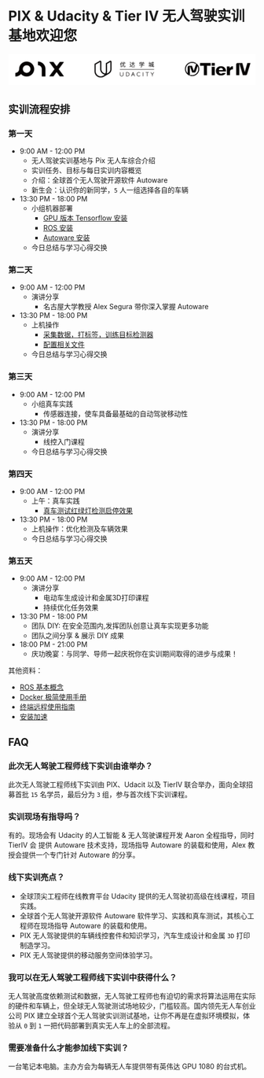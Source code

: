 
# PIX & Udacity & Tier IV 无人驾驶实训基地欢迎您
![logo](./img/logo.png)
## 实训流程安排
### 第一天
- 9:00 AM - 12:00 PM
    - 无人驾驶实训基地与 Pix 无人车综合介绍
    - 实训任务、目标与每日实训内容概览
    - 介绍：全球首个无人驾驶开源软件 Autoware
    - 新生会：认识你的新同学，`5` 人一组选择各自的车辆
- 13:30 PM - 18:00 PM
    - 小组机器部署
        - [GPU 版本 Tensorflow 安装](./tensorflow_gpu_install.md)
        - [ROS 安装](./ros_install.md)
        - [Autoware 安装](./autoware_install.md)
    - 今日总结与学习心得交换

### 第二天
- 9:00 AM - 12:00 PM
    - 演讲分享
        - 名古屋大学教授 Alex Segura 带你深入掌握 Autoware
- 13:30 PM - 18:00 PM
    - 上机操作
        - [采集数据，打标签，训练目标检测器](./tensorflow_api.md)
        - [配置相关文件](./config_doc.md)
    - 今日总结与学习心得交换
### 第三天
- 9:00 AM - 12:00 PM
    - 小组真车实践
        - 传感器连接，使车具备最基础的自动驾驶移动性
- 13:30 PM - 18:00 PM
    - 演讲分享
        - 线控入门课程
    - 今日总结与学习心得交换
### 第四天
- 9:00 AM - 12:00 PM
    - 上午：真车实践
        - [真车测试红绿灯检测启停效果](./real_car_for_traffic_light_detection.md)
- 13:30 PM - 18:00 PM
    - 上机操作：优化检测及车辆效果
    - 今日总结与学习心得交换
### 第五天
- 9:00 AM - 12:00 PM
    - 演讲分享
        - 电动车生成设计和金属3D打印课程
        - 持续优化任务效果
- 13:30 PM - 18:00 PM
    - 团队 DIY: 在安全范围内,发挥团队创意让真车实现更多功能
    - 团队之间分享 & 展示 DIY 成果
- 18:00 PM - 21:00 PM
    - 庆功晚宴：与同学、导师一起庆祝你在实训期间取得的进步与成果！
    
其他资料：
- [ROS 基本概念](./ros_concepts.md)
- [Docker 极简使用手册](./docker_simple_tutorial.md)
- [终端远程使用指南](./remote.md)
- [安装加速](./speed_up_install.md)

## FAQ
### 此次无人驾驶工程师线下实训由谁举办？
此次无人驾驶工程师线下实训由 PIX、Udacit 以及 TierIV 联合举办，面向全球招募首批 `15` 名学员，最后分为 `3` 组，参与首次线下实训课程。
### 实训现场有指导吗？
有的。现场会有 Udacity 的人工智能 & 无人驾驶课程开发 Aaron 全程指导，同时 TierIV 会 提供 Autoware 技术支持，现场指导 Autoware 的装载和使用，Alex 教授会提供一个专门针对 Autoware 的分享。
### 线下实训亮点？
- 全球顶尖工程师在线教育平台 Udacity 提供的无人驾驶初高级在线课程，项目实践。
- 全球首个无人驾驶开源软件 Autoware 软件学习、实践和真车测试，其核心工程师在现场指导 Autoware 的装载和使用。
- PIX 无人驾驶提供的车辆线控套件和知识学习，汽车生成设计和金属 `3D` 打印制造学习。
- PIX 无人驾驶提供的移动服务空间体验学习。
### 我可以在无人驾驶工程师线下实训中获得什么？
无人驾驶高度依赖测试和数据，无人驾驶工程师也有迫切的需求将算法运用在实际的硬件和车辆上，但全球无人驾驶测试场地较少，门槛较高。国内领先无人车创业公司 PIX 建立全球首个无人驾驶实训测试基地，让你不再是在虚拟环境模拟，体验从 `0` 到 `1` 一把代码部署到真实无人车上的全部流程。
### 需要准备什么才能参加线下实训？
一台笔记本电脑。主办方会为每辆无人车提供带有英伟达 GPU 1080 的台式机。
